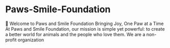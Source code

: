 # Paws-Smile-Foundation
🌟 Welcome to Paws and Smile Foundation  Bringing Joy, One Paw at a Time  At Paws and Smile Foundation, our mission is simple yet powerful: to create a better world for animals and the people who love them. We are a non-profit organization
